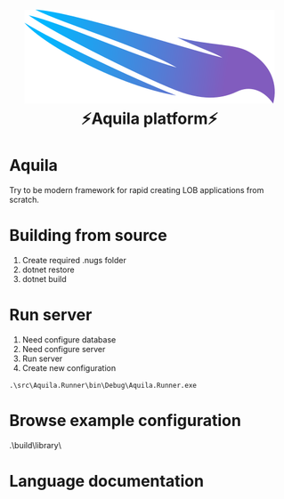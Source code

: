 <h1 align="center">
  <br>
  <img src="./logo.png" alt="Aquila"/>
  <br>
  ⚡️Aquila platform⚡️
  <br>
</h1>

# Aquila

Try to be modern framework for rapid creating LOB applications from scratch.

# Building from source
1. Create required .nugs folder
2. dotnet restore
3. dotnet build

# Run server

1. Need configure database
2. Need configure server
3. Run server
4. Create new configuration

```
.\src\Aquila.Runner\bin\Debug\Aquila.Runner.exe
```

# Browse example configuration
.\build\library\


# Language documentation

